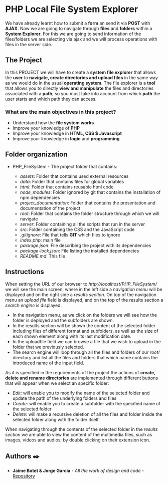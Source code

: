 # PHP Local File System Explorer

We have already learnt how to submit a **form** an send it via **POST** with **AJAX**. Now we are going to navigate through **files** and **folders** within a **System Explorer**. For this we are going to send information of the files/folders we are selecting via ajax and we will process operations with files in the server side.

## The Project

In this PROJECT we will have to create a **system file explorer** that allows the **user** to **navigate, create directories and upload files** in the same way as we would do in the usual **operating system**. The file explorer is a **tool** that allows you to directly **view and manipulate** the files and directories associated with a **path**, so you must take into account from which **path** the user starts and which path they can access.

### What are the main objectives in this project?

- Understand how the **file system works**
- Improve your knowledge of **PHP**
- Improve your knowledge in **HTML, CSS \$ Javascript**
- Improve your knowledge in **logic** and **programming**

## Folder organization

- PHP_FileSystem - The project folder that contains:

  - _assets_: Folder that contains used external resources
  - _data_: Folder that contains files for global variables
  - _html_: Folder that contains reusable html code
  - _node\_modules_: Folder ignored by git that contains the installation of npm dependencies
  - _project\_documentation_: Folder that contains the presentation and documentation of the project
  - _root_: Folder that contains the folder structure through which we will navigate
  - _server_: Folder containing all the scripts that run in the server
  - _src_: Folder containing the CSS and the JavaScript code
  - _.gitignore_: File that tells **GIT** which files to ignore
  - _index.php_: main file
  - _package.json_: File describing the project with its dependencies
  - _package-lock.json_: File listing the installed dependencies
  - _README.md_: This file

## Instructions

When setting the URL of our browser to *http://localhost/PHP_FileSystem/* we will see the main screen, where in the left side a _navigation menu_ will be displayed and on the right side a _results section_.
On top of the navigation menu an _upload file_ field is displayed, and on the top of the results section a _search engine_ is displayed.

- In the navigation menu, as we click on the folders we will see how the folder is deployed and the subfolders are shown.
- In the results section will be shown the content of the selected folder including files of different format and subfolders, as well as the size of each shown element along with its last modification date.
- In the uploadfile field we can browse a file that we wish to upload in the folder that we previously selected.
- The search engine will loop through all the files and folders of our _root/_ directory and list all the files and folders that which name contains the introduced name of the input field.

As it is specified in the requirements of the project the actions of **create, delete and rename directories** are implemented through different buttons that will appear when we select an specific folder:

- _Edit_: will enable you to modify the name of the selected folder and update the path of the underlying folders and files
- _Create_: will enable you to create a subfolder with the specified name of the selected folder
- _Delete_: will make a recursive deletion of all the files and folder inside the selected folder along with the folder itself.

When navigating through the contents of the selected folder in the _results section_ we are able to view the content of the multimedia files, such as images, videos and audios; by double clicking on their extension icon.

## Authors ✒️

- **Jaime Botet & Jorge Garcia** - _All the work of design and code_ - [Repository](https://code.assemblerschool.com/jaime-botet/Local-FileSystem-Explorer)
